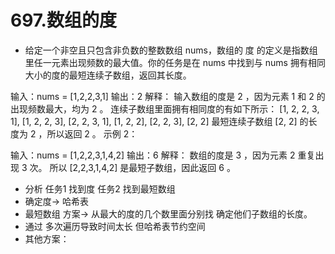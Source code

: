 # 697.数组的度
- 给定一个非空且只包含非负数的整数数组 nums，数组的 度 的定义是指数组里任一元素出现频数的最大值。你的任务是在 nums 中找到与 nums 拥有相同大小的度的最短连续子数组，返回其长度。

输入：nums = [1,2,2,3,1]
输出：2
解释：
输入数组的度是 2 ，因为元素 1 和 2 的出现频数最大，均为 2 。
连续子数组里面拥有相同度的有如下所示：
[1, 2, 2, 3, 1], [1, 2, 2, 3], [2, 2, 3, 1], [1, 2, 2], [2, 2, 3], [2, 2]
最短连续子数组 [2, 2] 的长度为 2 ，所以返回 2 。
示例 2：

输入：nums = [1,2,2,3,1,4,2]
输出：6
解释：
数组的度是 3 ，因为元素 2 重复出现 3 次。
所以 [2,2,3,1,4,2] 是最短子数组，因此返回 6 。

- 分析 任务1 找到度 任务2 找到最短数组
- 确定度-> 哈希表
- 最短数组 方案-> 从最大的度的几个数里面分别找 确定他们子数组的长度。
- 通过 多次遍历导致时间太长 但哈希表节约空间
- 其他方案：
